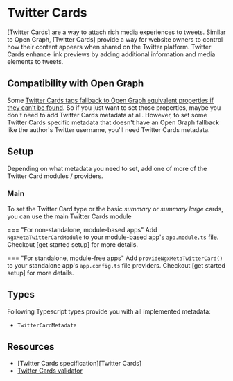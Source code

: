 # Twitter Cards

[Twitter Cards] are a way to attach rich media experiences to tweets. Similar to Open Graph, [Twitter Cards] provide a way for website owners to control how their content appears when shared on the Twitter platform. Twitter Cards enhance link previews by adding additional information and media elements to tweets.

## Compatibility with Open Graph

Some [Twitter Cards tags fallback to Open Graph equivalent properties if they can't be found](https://developer.twitter.com/en/docs/twitter-for-websites/cards/overview/markup). So if you just want to set those properties, maybe you don't need to add Twitter Cards metadata at all. However, to set some Twitter Cards specific metadata that doesn't have an Open Graph fallback like the author's Twitter username, you'll need Twitter Cards metadata.

## Setup

Depending on what metadata you need to set, add one of more of the Twitter Card modules / providers.

### Main

To set the Twitter Card type or the basic _summary_ or _summary large_ cards, you can use the main Twitter Cards module

=== "For non-standalone, module-based apps"
Add `NgxMetaTwitterCardModule` to your module-based app's `app.module.ts` file. Checkout [get started setup] for more details.

=== "For standalone, module-free apps"
Add `provideNgxMetaTwitterCard()` to your standalone app's `app.config.ts` file providers. Checkout [get started setup] for more details.

## Types

Following Typescript types provide you with all implemented metadata:

- `TwitterCardMetadata`

## Resources

- [Twitter Cards specification][Twitter Cards]
- [Twitter Cards validator](https://cards-dev.twitter.com/validator)
